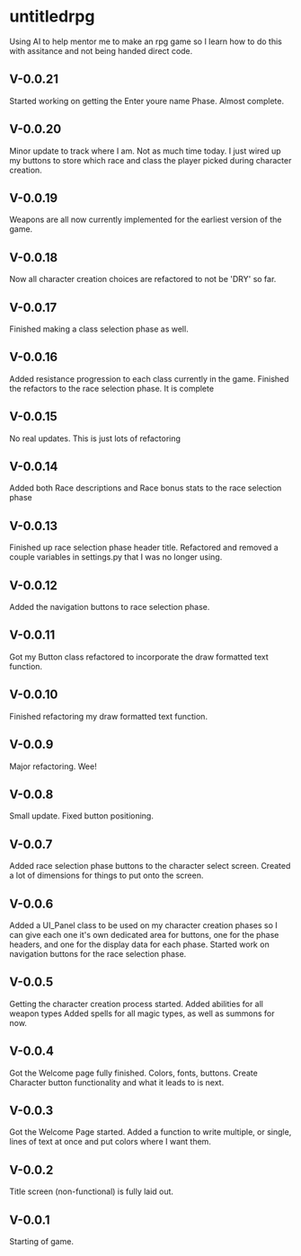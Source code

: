 # untitledrpg
Using AI to help mentor me to make an rpg game so I learn how to do this with assitance and not being handed direct code.

V-0.0.21
---
Started working on getting the Enter youre name Phase. Almost complete.

V-0.0.20
---
Minor update to track where I am. Not as much time today. I just wired up my buttons to store which race and class the player picked during character creation.

V-0.0.19
---
Weapons are all now currently implemented for the earliest version of the game.

V-0.0.18
---
Now all character creation choices are refactored to not be 'DRY' so far.

V-0.0.17
---
Finished making a class selection phase as well.

V-0.0.16
---
Added resistance progression to each class currently in the game.
Finished the refactors to the race selection phase. It is complete

V-0.0.15
---
No real updates. This is just lots of refactoring

V-0.0.14
---
Added both Race descriptions and Race bonus stats to the race selection phase

V-0.0.13
---
Finished up race selection phase header title. Refactored and removed a couple variables in settings.py that I was no longer using.

V-0.0.12
---
Added the navigation buttons to race selection phase.

V-0.0.11
---
Got my Button class refactored to incorporate the draw formatted text function. 

V-0.0.10
---
Finished refactoring my draw formatted text function.

V-0.0.9
---
Major refactoring. Wee!

V-0.0.8
---
Small update. Fixed button positioning.

V-0.0.7
---
Added race selection phase buttons to the character select screen.
Created a lot of dimensions for things to put onto the screen.

V-0.0.6
---
Added a UI_Panel class to be used on my character creation phases so I can give each one it's own dedicated area for buttons, one for the phase headers, and one for the display data for each phase.
Started work on navigation buttons for the race selection phase.

V-0.0.5
---
Getting the character creation process started.
Added abilities for all weapon types
Added spells for all magic types, as well as summons for now.

V-0.0.4
---
Got the Welcome page fully finished. Colors, fonts, buttons.
Create Character button functionality and what it leads to is next.

V-0.0.3
---
Got the Welcome Page started.
Added a function to write multiple, or single, lines of text at once and put colors where I want them.

V-0.0.2
---
Title screen (non-functional) is fully laid out.

V-0.0.1
---
Starting of game.